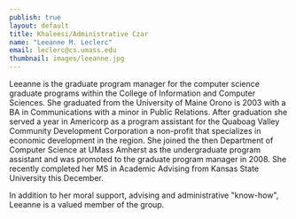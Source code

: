 ```yaml
---
publish: true
layout: default
title: Khaleesi/Administrative Czar
name: "Leeanne M. Leclerc"
email: leclerc@cs.umass.edu
thumbnail: images/leeanne.jpg
---
```


Leeanne is the graduate program manager for the computer science graduate programs within the College of Information and Computer Sciences. She graduated from the University of Maine Orono is 2003 with a BA in Communications with a minor in Public Relations. After graduation she served a year in Americorp as a program assistant for the Quaboag Valley Community Development Corporation a non-profit that specializes in economic development in the region. She joined the then Department of Computer Science at UMass Amherst as the undergraduate program assistant and was promoted to the graduate program manager in 2008. She recently completed her MS in Academic Advising from Kansas State University this December. 

In addition to her moral support, advising and administrative "know-how", Leeanne is a valued member of the group.

